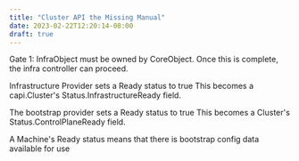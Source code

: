 ```yaml
---
title: "Cluster API the Missing Manual"
date: 2023-02-22T12:20:14-08:00
draft: true
---
```


Gate 1: InfraObject must be owned by CoreObject. Once this is complete, the infra controller can proceed.



Infrastructure Provider sets a Ready status to true
This becomes a capi.Cluster's Status.InfrastructureReady field.

The bootstrap provider sets a Ready status to true
This becomes a Cluster's Status.ControlPlaneReady field.

A Machine's Ready status means that there is bootstrap config data available for use
